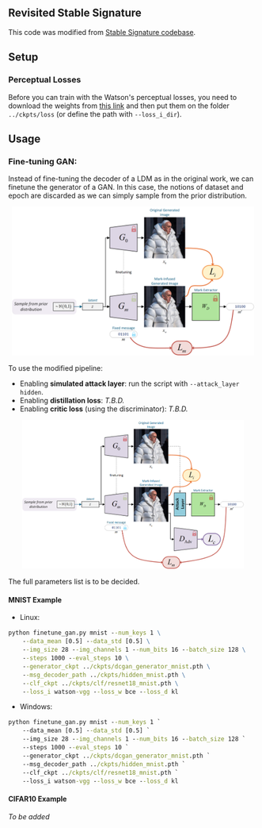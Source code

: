 Revisited Stable Signature
------

This code was modified from
[Stable Signature codebase](https://github.com/facebookresearch/stable_signature).

## Setup

### Perceptual Losses

Before you can train with the Watson's perceptual losses, you need to download the weights from
[this link](https://github.com/SteffenCzolbe/PerceptualSimilarity/tree/master/src/loss/weights)
and then put them on the folder `../ckpts/loss` (or define the path with `--loss_i_dir`).

## Usage

### Fine-tuning GAN:

Instead of fine-tuning the decoder of a LDM as in the original work, we can finetune the generator of a GAN.
In this case, the notions of dataset and epoch are discarded as we can simply sample from the prior distribution.

<p align="center">
<img src="../resources/gan_basic_pipeline.png" height="300"/>
</p>

To use the modified pipeline:
- Enabling **simulated attack layer**: run the script with `--attack_layer hidden`.
- Enabling **distillation loss**: _T.B.D._
- Enabling **critic loss** (using the discriminator): _T.B.D._

<p align="center">
<img src="../resources/gan_pipeline.png" height="300"/>
</p>

The full parameters list is to be decided.

#### MNIST Example

- Linux:
```cmd
python finetune_gan.py mnist --num_keys 1 \
    --data_mean [0.5] --data_std [0.5] \
    --img_size 28 --img_channels 1 --num_bits 16 --batch_size 128 \
    --steps 1000 --eval_steps 10 \
    --generator_ckpt ../ckpts/dcgan_generator_mnist.pth \
    --msg_decoder_path ../ckpts/hidden_mnist.pth \
    --clf_ckpt ../ckpts/clf/resnet18_mnist.pth \
    --loss_i watson-vgg --loss_w bce --loss_d kl
```
- Windows:
```cmd
python finetune_gan.py mnist --num_keys 1 `
    --data_mean [0.5] --data_std [0.5] `
    --img_size 28 --img_channels 1 --num_bits 16 --batch_size 128 `
    --steps 1000 --eval_steps 10 `
    --generator_ckpt ../ckpts/dcgan_generator_mnist.pth `
    --msg_decoder_path ../ckpts/hidden_mnist.pth `
    --clf_ckpt ../ckpts/clf/resnet18_mnist.pth `
    --loss_i watson-vgg --loss_w bce --loss_d kl
```

#### CIFAR10 Example

_To be added_
